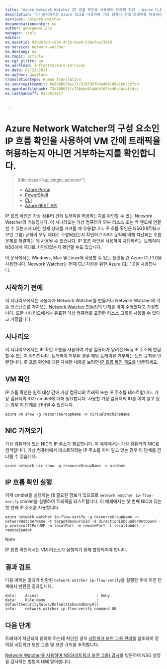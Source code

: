 ```yaml
---
title: "Azure Network Watcher IP 흐름 확인을 사용하여 트래픽 확인 - Azure CLI | Microsoft Docs"
description: "이 문서에서는 Azure CLI를 사용하여 가상 컴퓨터 간에 트래픽을 허용하는지 아니면 거부하는지를 확인하는 방법을 설명합니다."
services: network-watcher
documentationcenter: na
author: georgewallace
manager: timlt
editor: 
ms.assetid: 92b857ed-c834-4c1b-8ee9-538e7ae7391d
ms.service: network-watcher
ms.devlang: na
ms.topic: article
ms.tgt_pltfrm: na
ms.workload: infrastructure-services
ms.date: 02/22/2017
ms.author: gwallace
translationtype: Human Translation
ms.sourcegitcommit: 6e0ad6b5bec11c5197dd7bded64168a1b8cc2fdd
ms.openlocfilehash: 73d398613fc726ebd51ab6b107dc46c44caffdcc
ms.lasthandoff: 03/28/2017


---
```

# <a name="check-if-traffic-is-allowed-or-denied-to-or-from-a-vm-with-ip-flow-verify-a-component-of-azure-network-watcher"></a>Azure Network Watcher의 구성 요소인 IP 흐름 확인을 사용하여 VM 간에 트래픽을 허용하는지 아니면 거부하는지를 확인합니다.

> [!div class="op_single_selector"]
> - [Azure Portal](network-watcher-check-ip-flow-verify-portal.md)
> - [PowerShell](network-watcher-check-ip-flow-verify-powershell.md)
> - [CLI](network-watcher-check-ip-flow-verify-cli.md)
> - [Azure REST API](network-watcher-check-ip-flow-verify-rest.md)

IP 흐름 확인은 가상 컴퓨터 간에 트래픽을 허용하는지를 확인할 수 있는 Network Watcher의 기능입니다. 이 시나리오는 가상 컴퓨터가 외부 리소스 또는 백 엔드에 연결할 수 있는지에 대한 현재 상태를 가져올 때 유용합니다. IP 흐름 확인은 NSG(네트워크 보안 그룹) 규칙이 모두 제대로 구성되었는지 확인하고 NSG 규칙에 의해 차단되는 흐름 문제를 해결하는 데 사용될 수 있습니다. IP 흐름 확인을 사용하여 차단하려는 트래픽이 NSG에서 제대로 차단되었는지 확인할 수도 있습니다.

이 문서에서는 Windows, Mac 및 Linux에 사용할 수 있는 플랫폼 간 Azure CLI 1.0을 사용합니다. Network Watcher는 현재 CLI 지원을 위한 Azure CLI 1.0을 사용합니다.

## <a name="before-you-begin"></a>시작하기 전에

이 시나리오에서는 사용자가 Network Watcher를 만들거나 Network Watcher의 기존 인스턴스를 가져오는 [Network Watcher 만들기](network-watcher-create.md)의 단계를 이미 수행했다고 가정합니다. 또한 시나리오에서는 유효한 가상 컴퓨터를 포함한 리소스 그룹을 사용할 수 있다고 가정합니다.

## <a name="scenario"></a>시나리오

이 시나리오에서는 IP 확인 흐름을 사용하여 가상 컴퓨터가 알려진 Bing IP 주소에 연결할 수 있는지 확인합니다. 트래픽이 거부된 경우 해당 트래픽을 거부하는 보안 규칙을 반환합니다. IP 흐름 확인에 대한 자세한 내용을 보려면 [IP 흐름 확인 개요](network-watcher-ip-flow-verify-overview.md)를 방문하세요.


## <a name="get-a-vm"></a>VM 확인

IP 흐름 확인은 원격 대상 간에 가상 컴퓨터의 트래픽 또는 IP 주소를 테스트합니다. 가상 컴퓨터의 ID가 cmdlet에 대해 필요합니다. 사용할 가상 컴퓨터의 ID를 이미 알고 있는 경우 이 단계를 건너뛸 수 있습니다.

```
azure vm show -g resourceGroupName -n virtualMachineName
```

## <a name="get-the-nics"></a>NIC 가져오기

가상 컴퓨터에 있는 NIC의 IP 주소가 필요합니다. 이 예제에서는 가상 컴퓨터의 NIC를 검색합니다. 가상 컴퓨터에서 테스트하려는 IP 주소를 이미 알고 있는 경우 이 단계를 건너뛸 수 있습니다.

```
azure network nic show -g resourceGroupName -n nicName
```

## <a name="run-ip-flow-verify"></a>IP 흐름 확인 실행

이제 cmdlet을 실행하는 데 필요한 정보가 있으므로 `network watcher ip-flow-verify` cmdlet을 실행하여 트래픽을 테스트합니다. 이 예제에서는 첫 번째 NIC에 있는 첫 번째 IP 주소를 사용합니다.

```
azure network watcher ip-flow-verify -g resourceGroupName -n networkWatcherName -t targetResourceId -d directionInboundorOutbound -p protocolTCPorUDP -o localPort -m remotePort -l localIpAddr -r remoteIpAddr
```

> [!NOTE]
> IP 흐름 확인에서는 VM 리소스가 실행되기 위해 할당되어야 합니다.

## <a name="review-results"></a>결과 검토

다음 예제는 결과가 반환된 `network watcher ip-flow-verify`을 실행한 후에 이전 단계에서 반환된 결과입니다.

```
data:    Access                          : Deny
data:    Rule Name                       : defaultSecurityRules/DefaultInboundDenyAll
info:    network watcher ip-flow-verify command OK
```

## <a name="next-steps"></a>다음 단계

트래픽이 차단되지 않아야 하는데 차단된 경우 [네트워크 보안 그룹 관리](../virtual-network/virtual-network-manage-nsg-arm-portal.md)를 참조하여 정의된 네트워크 보안 그룹 및 보안 규칙을 추적합니다.

[Network Watcher를 사용하여 NSG(네트워크 보안 그룹) 감사](network-watcher-nsg-auditing-powershell.md)를 방문하여 NSG 설정을 감사하는 방법에 대해 알아봅니다.

[1]: ./media/network-watcher-check-ip-flow-verify-portal/figure1.png
[2]: ./media/network-watcher-check-ip-flow-verify-portal/figure2.png

